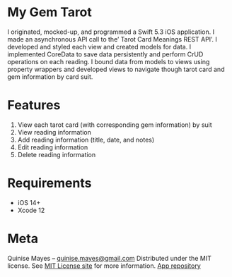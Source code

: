 # My Gem Tarot

I originated, mocked-up, and programmed a Swift 5.3 iOS application. I made an asynchronous API call to the’ Tarot Card Meanings REST API’. I developed and styled each view and created models for data. I implemented CoreData to save data persistently and perform CrUD operations on each reading. I bound data from models to views using property wrappers and developed views to navigate though tarot card and gem information by card suit.

# Features
1. View each tarot card (with corresponding gem information) by suit
2. View reading information 
3. Add reading information (title, date, and notes)
4. Edit reading information
5. Delete reading information

# Requirements 
- iOS 14+
- Xcode 12

# Meta
Quinise Mayes – quinise.mayes@gmail.com
Distributed under the MIT license. See [MIT License site](https://opensource.org/licenses/MIT) for more information.
[App repository](https://github.com/quinise/MyGemTarot)
